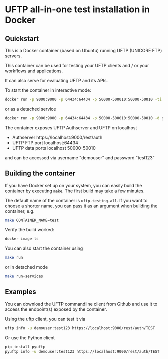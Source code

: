 # UFTP all-in-one test installation in Docker

## Quickstart

This is a Docker container (based on Ubuntu) running
UFTP (UNICORE FTP) servers.

This container can be used for testing your UFTP clients
and / or your workflows and applications.

It can also serve for evaluating UFTP and its APIs.

To start the container in interactive mode:

```bash
docker run -p 9000:9000 -p 64434:64434 -p 50000-500010:50000-50010 -ti ghcr.io/unicore-eu/uftp-testing-all
```

or as a detached service

```bash
docker run -p 9000:9000 -p 64434:64434 -p 50000-500010:50000-50010 -d ghcr.io/unicore-eu/uftp-testing-all
```

The container exposes UFTP Authserver and UFTP on localhost

  * Authserver https://localhost:9000/rest/auth
  * UFTP FTP port localhost:64434
  * UFTP data ports localhost 50000-50010

and can be accessed via username "demouser" and password "test123"


## Building the container

If you have Docker set up on your system, you can easily build the
container by executing `make`.  The first build may take a few
minutes.

The default name of the container is `uftp-testing-all`. If you
want to choose a shorter name, you can pass it as an argument when
building the container, e.g.

```bash
make CONTAINER_NAME=test
```

Verify the build worked:

```bash
docker image ls
```

You can also start the container using

```bash
make run
```

or in detached mode

```bash
make run-services
```

## Examples

You can download the UFTP commandline client from Github and use it
to access the endpoint(s) exposed by the container.

Using the uftp client, you can test it via
```bash
uftp info -u demouser:test123 https://localhost:9000/rest/auth/TEST
```

Or use the Python client

```bash
pip install pyuftp
pyuftp info -u demouser:test123 https://localhost:9000/rest/auth/TEST
```

